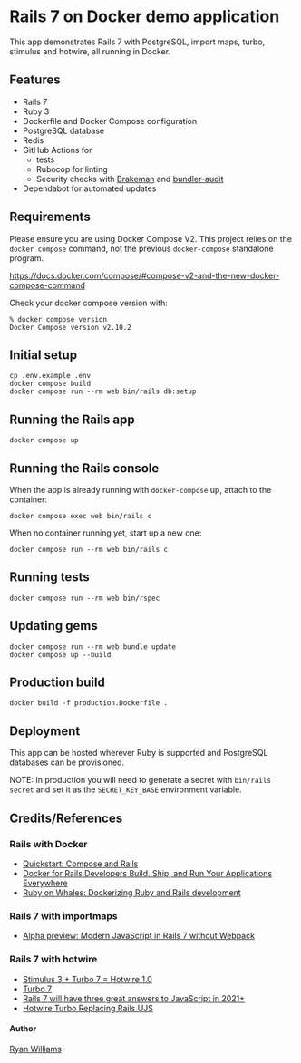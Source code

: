 # Rails 7 on Docker demo application

This app demonstrates Rails 7 with PostgreSQL, import maps, turbo, stimulus and hotwire, all running in Docker.

## Features

* Rails 7
* Ruby 3
* Dockerfile and Docker Compose configuration
* PostgreSQL database
* Redis
* GitHub Actions for 
  * tests
  * Rubocop for linting
  * Security checks with [Brakeman](https://github.com/presidentbeef/brakeman) and [bundler-audit](https://github.com/rubysec/bundler-audit)
* Dependabot for automated updates

## Requirements

Please ensure you are using Docker Compose V2. This project relies on the `docker compose` command, not the previous `docker-compose` standalone program.

https://docs.docker.com/compose/#compose-v2-and-the-new-docker-compose-command

Check your docker compose version with:
```
% docker compose version
Docker Compose version v2.10.2
```

## Initial setup
```
cp .env.example .env
docker compose build
docker compose run --rm web bin/rails db:setup
```

## Running the Rails app
```
docker compose up
```

## Running the Rails console
When the app is already running with `docker-compose` up, attach to the container:
```
docker compose exec web bin/rails c
```

When no container running yet, start up a new one:
```
docker compose run --rm web bin/rails c
```

## Running tests
```
docker compose run --rm web bin/rspec
```

## Updating gems
```
docker compose run --rm web bundle update
docker compose up --build
```

## Production build

```
docker build -f production.Dockerfile .
```

## Deployment

This app can be hosted wherever Ruby is supported and PostgreSQL databases can be provisioned.

NOTE: In production you will need to generate a secret with `bin/rails secret` and set it as the `SECRET_KEY_BASE` environment variable.

## Credits/References

### Rails with Docker
* [Quickstart: Compose and Rails](https://docs.docker.com/compose/rails/)
* [Docker for Rails Developers
Build, Ship, and Run Your Applications Everywhere](https://pragprog.com/titles/ridocker/docker-for-rails-developers/)
* [Ruby on Whales:
Dockerizing Ruby and Rails development](https://evilmartians.com/chronicles/ruby-on-whales-docker-for-ruby-rails-development)

### Rails 7 with importmaps 

* [Alpha preview: Modern JavaScript in Rails 7 without Webpack](https://www.youtube.com/watch?v=PtxZvFnL2i0)

### Rails 7 with hotwire

* [Stimulus 3 + Turbo 7 = Hotwire 1.0](https://world.hey.com/dhh/stimulus-3-turbo-7-hotwire-1-0-9d507133)
* [Turbo 7](https://world.hey.com/hotwired/turbo-7-0dd7a27f)
* [Rails 7 will have three great answers to JavaScript in 2021+](https://world.hey.com/dhh/rails-7-will-have-three-great-answers-to-javascript-in-2021-8d68191b)
* [Hotwire Turbo Replacing Rails UJS](https://www.driftingruby.com/episodes/hotwire-turbo-replacing-rails-ujs)

#### Author

[Ryan Williams](https://github.com/ryanwi)
